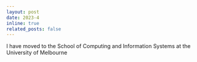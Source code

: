 ```yaml
---
layout: post
date: 2023-4
inline: true
related_posts: false
---
```


I have moved to the School of Computing and Information Systems at the University of Melbourne
